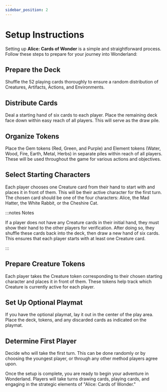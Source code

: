 ```yaml
---
sidebar_position: 2
---
```


# Setup Instructions

Setting up **Alice: Cards of Wonder** is a simple and straightforward process. Follow these steps to prepare for your journey into Wonderland:

## Prepare the Deck
Shuffle the 52 playing cards thoroughly to ensure a random distribution of Creatures, Artifacts, Actions, and Environments.

## Distribute Cards
Deal a starting hand of six cards to each player. Place the remaining deck face down within easy reach of all players. This will serve as the draw pile.

## Organize Tokens
Place the Gem tokens (Red, Green, and Purple) and Element tokens (Water, Wood, Fire, Earth, Metal, Herbs) in separate piles within reach of all players. These will be used throughout the game for various actions and objectives.

## Select Starting Characters
Each player chooses one Creature card from their hand to start with and places it in front of them. This will be their active character for the first turn. The chosen card should be one of the four characters: Alice, the Mad Hatter, the White Rabbit, or the Cheshire Cat.

:::notes Notes

If a player does not have any Creature cards in their initial hand, they must show their hand to the other players for verification. After doing so, they shuffle these cards back into the deck, then draw a new hand of six cards. This ensures that each player starts with at least one Creature card.

:::

## Prepare Creature Tokens
Each player takes the Creature token corresponding to their chosen starting character and places it in front of them. These tokens help track which Creature is currently active for each player.

## Set Up Optional Playmat
If you have the optional playmat, lay it out in the center of the play area. Place the deck, tokens, and any discarded cards as indicated on the playmat.

## Determine First Player
Decide who will take the first turn. This can be done randomly or by choosing the youngest player, or through any other method players agree upon.

Once the setup is complete, you are ready to begin your adventure in Wonderland. Players will take turns drawing cards, playing cards, and engaging in the strategic elements of "Alice: Cards of Wonder."